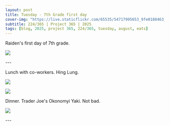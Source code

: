 ```yaml
---
layout: post
title: Tuesday - 7th Grade first day
cover-img: "https://live.staticflickr.com/65535/54717995653_9fe0188463_h.jpg"
subtitle: 224/365 | Project 365 | 2025
tags: [blog, 2025, project 365, 224/365, tuesday, august, eats]
---
```

<style>
  .intro-header.big-img {
    background-position:center; 
  }
</style>

Raiden's first day of 7th grade.
<p class="post-img-wrap">
  <img src="https://live.staticflickr.com/65535/54751238156_a1b2e3fb09_h.jpg">
</p>
---

Lunch with co-workers. Hing Lung.
<p class="post-img-wrap">
  <img src="https://live.staticflickr.com/65535/54717995653_9fe0188463_h.jpg">
</p>
<p class="post-img-wrap">
  <img src="https://live.staticflickr.com/65535/54718121850_444e1f78c8_h.jpg">
</p>

Dinner. Trader Joe's Okonomyi Yaki. Not bad.
<p class="post-img-wrap">
  <img src="https://live.staticflickr.com/65535/54718003984_4cacc26034_h.jpg">
</p>
---

